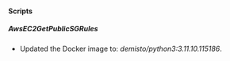 
#### Scripts

##### AwsEC2GetPublicSGRules
- Updated the Docker image to: *demisto/python3:3.11.10.115186*.


